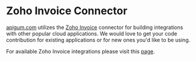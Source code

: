 # Zoho Invoice Connector

[apigum.com](https://www.apigum.com) utilizes the [Zoho Invoice](https://www.zoho.com/invoice/) connector for building integrations with other popular cloud applications. We would love to get your code contribution for existing applications or for new ones you'd like to be using.

 For available Zoho Invoice integrations please visit this [page](https://www.apigum.com/apps/zoho-invoice).


 